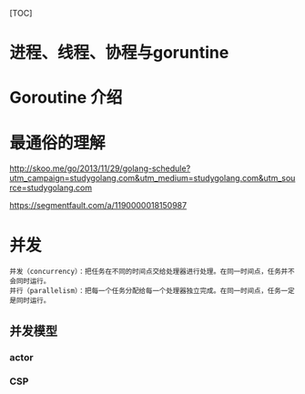 [TOC]
# 进程、线程、协程与goruntine

# Goroutine 介绍

# 最通俗的理解
http://skoo.me/go/2013/11/29/golang-schedule?utm_campaign=studygolang.com&utm_medium=studygolang.com&utm_source=studygolang.com

https://segmentfault.com/a/1190000018150987
# 并发
    并发（concurrency）：把任务在不同的时间点交给处理器进行处理。在同一时间点，任务并不会同时运行。
    并行（parallelism）：把每一个任务分配给每一个处理器独立完成。在同一时间点，任务一定是同时运行。
    
## 并发模型
### actor
### CSP